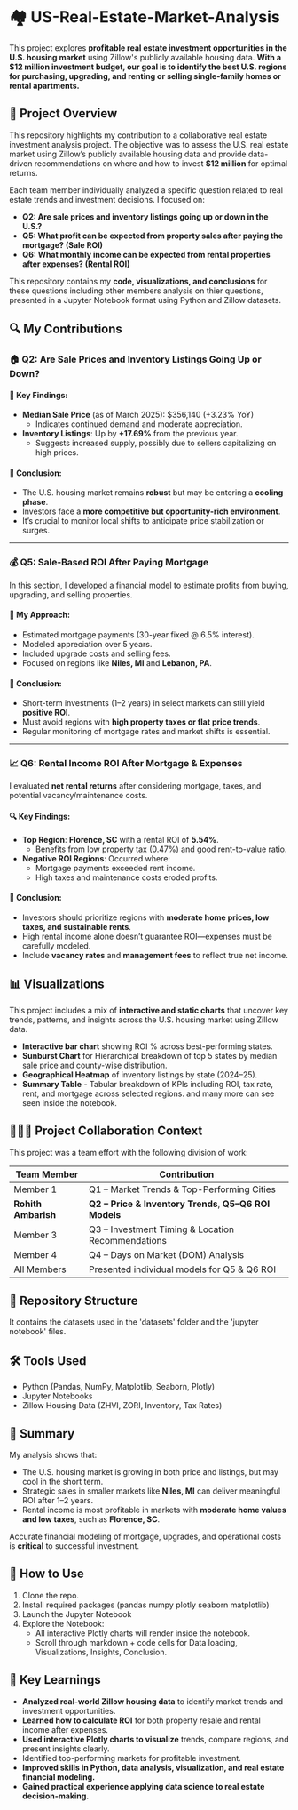 # 🏘️ US-Real-Estate-Market-Analysis
This project explores **profitable real estate investment opportunities in the U.S. housing market** using Zillow's publicly available housing data. **With a $12 million investment budget, our goal is to identify the best U.S. regions for purchasing, upgrading, and renting or selling single-family homes or rental apartments.**

## 📌 Project Overview

This repository highlights my contribution to a collaborative real estate investment analysis project. The objective was to assess the U.S. real estate market using Zillow’s publicly available housing data and provide data-driven recommendations on where and how to invest **$12 million** for optimal returns.

Each team member individually analyzed a specific question related to real estate trends and investment decisions. I focused on:

- **Q2: Are sale prices and inventory listings going up or down in the U.S.?**
- **Q5: What profit can be expected from property sales after paying the mortgage? (Sale ROI)**
- **Q6: What monthly income can be expected from rental properties after expenses? (Rental ROI)**

This repository contains my **code, visualizations, and conclusions** for these questions including other members analysis on thier questions, presented in a Jupyter Notebook format using Python and Zillow datasets.

## 🔍 My Contributions

### 🏠 Q2: Are Sale Prices and Inventory Listings Going Up or Down?

#### 🔎 Key Findings:
- **Median Sale Price** (as of March 2025): $356,140 (+3.23% YoY)
  - Indicates continued demand and moderate appreciation.
- **Inventory Listings**: Up by **+17.69%** from the previous year.
  - Suggests increased supply, possibly due to sellers capitalizing on high prices.
  
#### 📌 Conclusion:
- The U.S. housing market remains **robust** but may be entering a **cooling phase**.
- Investors face a **more competitive but opportunity-rich environment**.
- It’s crucial to monitor local shifts to anticipate price stabilization or surges.

---

### 💰 Q5: Sale-Based ROI After Paying Mortgage

In this section, I developed a financial model to estimate profits from buying, upgrading, and selling properties.

#### 🧮 My Approach:
- Estimated mortgage payments (30-year fixed @ 6.5% interest).
- Modeled appreciation over 5 years.
- Included upgrade costs and selling fees.
- Focused on regions like **Niles, MI** and **Lebanon, PA**.

#### 📌 Conclusion:
- Short-term investments (1–2 years) in select markets can still yield **positive ROI**.
- Must avoid regions with **high property taxes or flat price trends**.
- Regular monitoring of mortgage rates and market shifts is essential.

---

### 📈 Q6: Rental Income ROI After Mortgage & Expenses

I evaluated **net rental returns** after considering mortgage, taxes, and potential vacancy/maintenance costs.

#### 🔍 Key Findings:
- **Top Region**: **Florence, SC** with a rental ROI of **5.54%**.
  - Benefits from low property tax (0.47%) and good rent-to-value ratio.
- **Negative ROI Regions**: Occurred where:
  - Mortgage payments exceeded rent income.
  - High taxes and maintenance costs eroded profits.

#### 📌 Conclusion:
- Investors should prioritize regions with **moderate home prices, low taxes, and sustainable rents**.
- High rental income alone doesn’t guarantee ROI—expenses must be carefully modeled.
- Include **vacancy rates** and **management fees** to reflect true net income.

## 📊 Visualizations
This project includes a mix of **interactive and static charts** that uncover key trends, patterns, and insights across the U.S. housing market using Zillow data.
- **Interactive bar chart** showing ROI % across best-performing states.
- **Sunburst Chart** for Hierarchical breakdown of top 5 states by median sale price and county-wise distribution.
- **Geographical Heatmap** of inventory listings by state (2024–25).
- **Summary Table** - Tabular breakdown of KPIs including ROI, tax rate, rent, and mortgage across selected regions. and many more can see seen inside the notebook.

## 🧑‍🤝‍🧑 Project Collaboration Context

This project was a team effort with the following division of work:

| Team Member        | Contribution                                      |
|--------------------|--------------------------------------------------|
| Member 1           | Q1 – Market Trends & Top-Performing Cities       |
| **Rohith Ambarish**| **Q2 – Price & Inventory Trends**, **Q5–Q6 ROI Models** |
| Member 3           | Q3 – Investment Timing & Location Recommendations |
| Member 4           | Q4 – Days on Market (DOM) Analysis               |
| All Members        | Presented individual models for Q5 & Q6 ROI      |

## 📁 Repository Structure
It contains the datasets used in the 'datasets' folder and the 'jupyter notebook' files.

## 🛠️ Tools Used

- Python (Pandas, NumPy, Matplotlib, Seaborn, Plotly)
- Jupyter Notebooks
- Zillow Housing Data (ZHVI, ZORI, Inventory, Tax Rates)

## 📌 Summary

My analysis shows that:
- The U.S. housing market is growing in both price and listings, but may cool in the short term.
- Strategic sales in smaller markets like **Niles, MI** can deliver meaningful ROI after 1–2 years.
- Rental income is most profitable in markets with **moderate home values and low taxes**, such as **Florence, SC**.

Accurate financial modeling of mortgage, upgrades, and operational costs is **critical** to successful investment.

## 🧪 How to Use
1. Clone the repo.
2. Install required packages (pandas numpy plotly seaborn matplotlib)
3. Launch the Jupyter Notebook
4. Explore the Notebook:
   - All interactive Plotly charts will render inside the notebook.
   - Scroll through markdown + code cells for Data loading, Visualizations, Insights, Conclusion.
  
## 🧠 Key Learnings
- **Analyzed real-world Zillow housing data** to identify market trends and investment opportunities.
- **Learned how to calculate ROI** for both property resale and rental income after expenses.
- **Used interactive Plotly charts to visualize** trends, compare regions, and present insights clearly.
- Identified top-performing markets for profitable investment.
- **Improved skills in Python, data analysis, visualization, and real estate financial modeling.**
- **Gained practical experience applying data science to real estate decision-making.**
   
